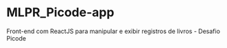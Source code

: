 # MLPR_Picode-app
 Front-end com ReactJS para manipular e exibir registros de livros - Desafio Picode
